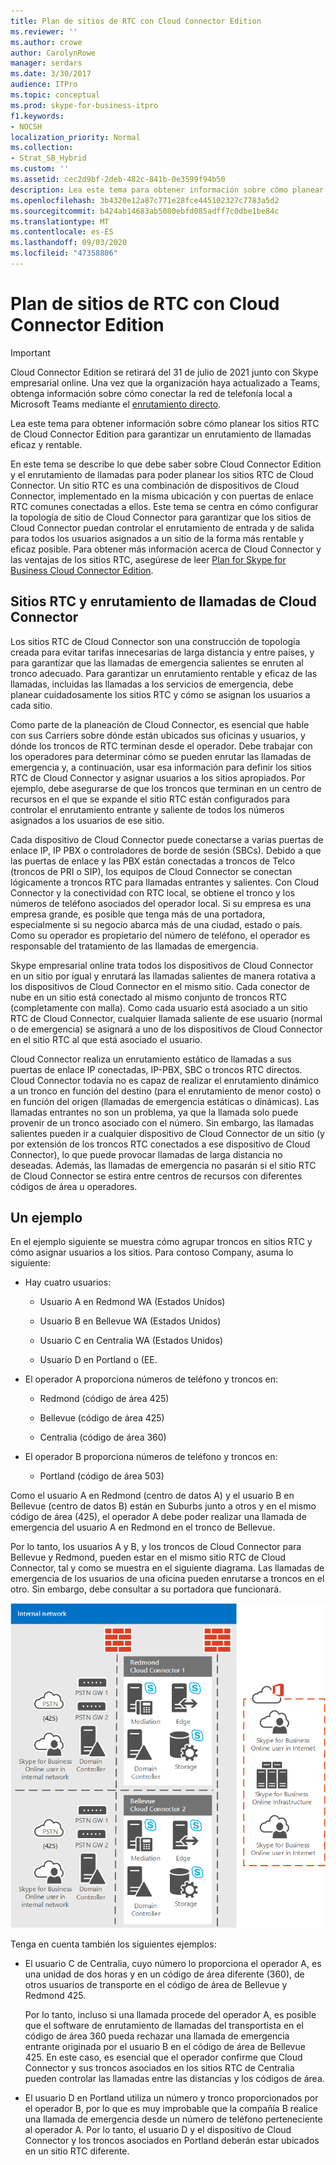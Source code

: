 ```yaml
---
title: Plan de sitios de RTC con Cloud Connector Edition
ms.reviewer: ''
ms.author: crowe
author: CarolynRowe
manager: serdars
ms.date: 3/30/2017
audience: ITPro
ms.topic: conceptual
ms.prod: skype-for-business-itpro
f1.keywords:
- NOCSH
localization_priority: Normal
ms.collection:
- Strat_SB_Hybrid
ms.custom: ''
ms.assetid: cec2d9bf-2deb-482c-841b-0e3599f94b50
description: Lea este tema para obtener información sobre cómo planear los sitios RTC de Cloud Connector Edition para garantizar un enrutamiento de llamadas eficaz y rentable.
ms.openlocfilehash: 3b4320e12a87c771e28fce445102327c7783a5d2
ms.sourcegitcommit: b424ab14683ab5080ebfd085adff7c0dbe1be84c
ms.translationtype: MT
ms.contentlocale: es-ES
ms.lasthandoff: 09/03/2020
ms.locfileid: "47358806"
---
```

# <a name="plan-for-cloud-connector-edition-pstn-sites"></a>Plan de sitios de RTC con Cloud Connector Edition

> [!Important]
> Cloud Connector Edition se retirará del 31 de julio de 2021 junto con Skype empresarial online. Una vez que la organización haya actualizado a Teams, obtenga información sobre cómo conectar la red de telefonía local a Microsoft Teams mediante el [enrutamiento directo](https://docs.microsoft.com/MicrosoftTeams/direct-routing-landing-page).
 
Lea este tema para obtener información sobre cómo planear los sitios RTC de Cloud Connector Edition para garantizar un enrutamiento de llamadas eficaz y rentable.
  
En este tema se describe lo que debe saber sobre Cloud Connector Edition y el enrutamiento de llamadas para poder planear los sitios RTC de Cloud Connector. Un sitio RTC es una combinación de dispositivos de Cloud Connector, implementado en la misma ubicación y con puertas de enlace RTC comunes conectadas a ellos. Este tema se centra en cómo configurar la topología de sitio de Cloud Connector para garantizar que los sitios de Cloud Connector puedan controlar el enrutamiento de entrada y de salida para todos los usuarios asignados a un sitio de la forma más rentable y eficaz posible. Para obtener más información acerca de Cloud Connector y las ventajas de los sitios RTC, asegúrese de leer [Plan for Skype for Business Cloud Connector Edition](plan-skype-for-business-cloud-connector-edition.md). 
  
## <a name="cloud-connector-pstn-sites-and-call-routing"></a>Sitios RTC y enrutamiento de llamadas de Cloud Connector

Los sitios RTC de Cloud Connector son una construcción de topología creada para evitar tarifas innecesarias de larga distancia y entre países, y para garantizar que las llamadas de emergencia salientes se enruten al tronco adecuado. Para garantizar un enrutamiento rentable y eficaz de las llamadas, incluidas las llamadas a los servicios de emergencia, debe planear cuidadosamente los sitios RTC y cómo se asignan los usuarios a cada sitio. 
  
Como parte de la planeación de Cloud Connector, es esencial que hable con sus Carriers sobre dónde están ubicados sus oficinas y usuarios, y dónde los troncos de RTC terminan desde el operador. Debe trabajar con los operadores para determinar cómo se pueden enrutar las llamadas de emergencia y, a continuación, usar esa información para definir los sitios RTC de Cloud Connector y asignar usuarios a los sitios apropiados. Por ejemplo, debe asegurarse de que los troncos que terminan en un centro de recursos en el que se expande el sitio RTC están configurados para controlar el enrutamiento entrante y saliente de todos los números asignados a los usuarios de ese sitio. 
  
Cada dispositivo de Cloud Connector puede conectarse a varias puertas de enlace IP, IP PBX o controladores de borde de sesión (SBCs). Debido a que las puertas de enlace y las PBX están conectadas a troncos de Telco (troncos de PRI o SIP), los equipos de Cloud Connector se conectan lógicamente a troncos RTC para llamadas entrantes y salientes. Con Cloud Connector y la conectividad con RTC local, se obtiene el tronco y los números de teléfono asociados del operador local. Si su empresa es una empresa grande, es posible que tenga más de una portadora, especialmente si su negocio abarca más de una ciudad, estado o país. Como su operador es propietario del número de teléfono, el operador es responsable del tratamiento de las llamadas de emergencia.
  
Skype empresarial online trata todos los dispositivos de Cloud Connector en un sitio por igual y enrutará las llamadas salientes de manera rotativa a los dispositivos de Cloud Connector en el mismo sitio. Cada conector de nube en un sitio está conectado al mismo conjunto de troncos RTC (completamente con malla). Como cada usuario está asociado a un sitio RTC de Cloud Connector, cualquier llamada saliente de ese usuario (normal o de emergencia) se asignará a uno de los dispositivos de Cloud Connector en el sitio RTC al que está asociado el usuario. 
  
Cloud Connector realiza un enrutamiento estático de llamadas a sus puertas de enlace IP conectadas, IP-PBX, SBC o troncos RTC directos. Cloud Connector todavía no es capaz de realizar el enrutamiento dinámico a un tronco en función del destino (para el enrutamiento de menor costo) o en función del origen (llamadas de emergencia estáticas o dinámicas). Las llamadas entrantes no son un problema, ya que la llamada solo puede provenir de un tronco asociado con el número. Sin embargo, las llamadas salientes pueden ir a cualquier dispositivo de Cloud Connector de un sitio (y por extensión de los troncos RTC conectados a ese dispositivo de Cloud Connector), lo que puede provocar llamadas de larga distancia no deseadas. Además, las llamadas de emergencia no pasarán si el sitio RTC de Cloud Connector se estira entre centros de recursos con diferentes códigos de área u operadores.
  
## <a name="an-example"></a>Un ejemplo

En el ejemplo siguiente se muestra cómo agrupar troncos en sitios RTC y cómo asignar usuarios a los sitios. Para contoso Company, asuma lo siguiente:
  
- Hay cuatro usuarios: 
    
  - Usuario A en Redmond WA (Estados Unidos)
    
  - Usuario B en Bellevue WA (Estados Unidos)
    
  - Usuario C en Centralia WA (Estados Unidos)
    
  - Usuario D en Portland o (EE.
    
- El operador A proporciona números de teléfono y troncos en:
    
  - Redmond (código de área 425)
    
  - Bellevue (código de área 425)
    
  - Centralia (código de área 360)
    
- El operador B proporciona números de teléfono y troncos en:
    
  -  Portland (código de área 503)
    
Como el usuario A en Redmond (centro de datos A) y el usuario B en Bellevue (centro de datos B) están en Suburbs junto a otros y en el mismo código de área (425), el operador A debe poder realizar una llamada de emergencia del usuario A en Redmond en el tronco de Bellevue. 
  
Por lo tanto, los usuarios A y B, y los troncos de Cloud Connector para Bellevue y Redmond, pueden estar en el mismo sitio RTC de Cloud Connector, tal y como se muestra en el siguiente diagrama. Las llamadas de emergencia de los usuarios de una oficina pueden enrutarse a troncos en el otro. Sin embargo, debe consultar a su portadora que funcionará.
  
![Cómo configurar sitios RTC](../../media/2659caa7-9c18-4d4f-9c7a-61d0e6a07dc3.png)
  
Tenga en cuenta también los siguientes ejemplos:
  
- El usuario C de Centralia, cuyo número lo proporciona el operador A, es una unidad de dos horas y en un código de área diferente (360), de otros usuarios de transporte en el código de área de Bellevue y Redmond 425. 
    
    Por lo tanto, incluso si una llamada procede del operador A, es posible que el software de enrutamiento de llamadas del transportista en el código de área 360 pueda rechazar una llamada de emergencia entrante originada por el usuario B en el código de área de Bellevue 425. En este caso, es esencial que el operador confirme que Cloud Connector y sus troncos asociados en los sitios RTC de Centralia pueden controlar las llamadas entre las distancias y los códigos de área.
    
- El usuario D en Portland utiliza un número y tronco proporcionados por el operador B, por lo que es muy improbable que la compañía B realice una llamada de emergencia desde un número de teléfono perteneciente al operador A. Por lo tanto, el usuario D y el dispositivo de Cloud Connector y los troncos asociados en Portland deberán estar ubicados en un sitio RTC diferente.
    

